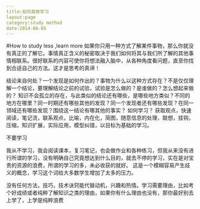 ```yaml
---
title:如何高效学习
layout:page
category:study method
date:2014-06-05
---
```

#How to study less ,learn more
如果你只用一种方式了解某件事物，那么你就没有真正的了解它。事情真正含义的秘密取决于我们如何将其与我们所了解的其他事情相联系。很好联系的内容可使你将想法融入脑中，从各种角度看问题，直至你找到合适自己的方法。这才是思考的真谛！

结论来自何处？一个发现是如何作出的？事物为什么以这种方式存在？不是仅仅理解一个结论，要理解结论之前的试验，试验是怎么做的？是谁做的？怎么想起来做的？
知识不会孤立的存在，与此类似的结论还有哪些，是哪些地方类似？不同的地方在哪里？同一时期还有哪些其他的发现？同一个发现者还有哪些发现？在同一领域还有哪些发现？围绕这一结论有哪其他的事实？
如何学习？
 获取观点，快速阅读，笔记流，联系观点，比喻，内在化，简图，随意信息的处理，联想，挂钩，压缩，知识扩展，实际应用，模型纠错，以目标为基础的学习。

不要学习

我从不学习，我会阅读课本，复习笔记，也会做作业和各种练习，但我从来没有进行所谓的学习，没有明确自己究竟想达到什么目的，就去不停的学习，实在是对宝贵的资源的浪费，所谓的学习的多，未必收获的就好。
这是一个模糊容易产生歧义的概念，学习这个词给大多数学生增加了太多的压力。

没有任何方法，技巧，技术诀窍能代替动机，兴趣和热情。学习需要理由，比如考个好成绩或者纯粹了解知识之类的理由，如果你有什么理由也没有，那你最好别去上学了，上学是纯粹浪费